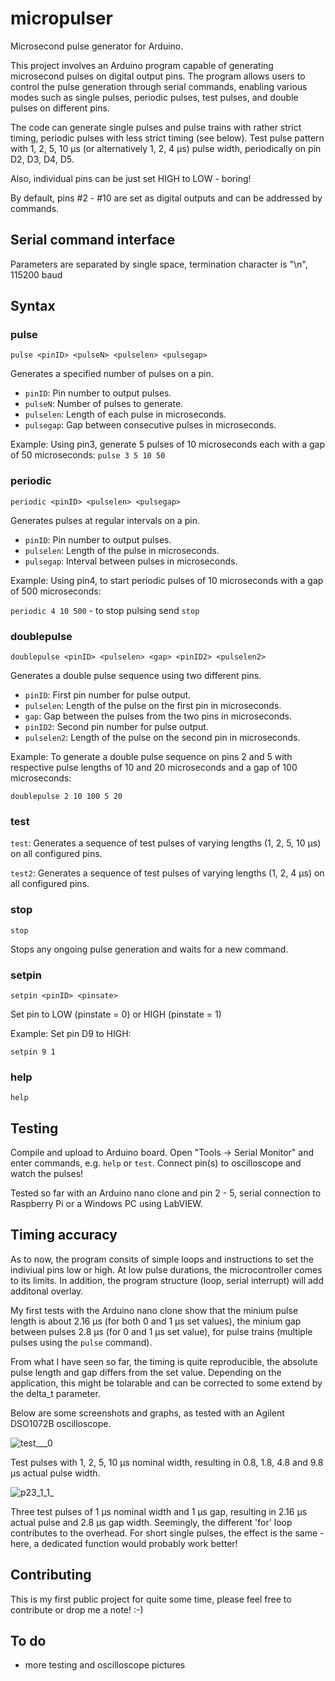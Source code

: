 # micropulser

Microsecond pulse generator for Arduino.

This project involves an Arduino program capable of generating microsecond pulses on digital output pins. 
The program allows users to control the pulse generation through serial commands, 
enabling various modes such as single pulses, periodic pulses, test pulses, and double pulses on different pins.

The code can generate single pulses and pulse trains with rather strict timing, periodic pulses with less strict timing (see below).
Test pulse pattern with 1, 2, 5, 10 µs (or alternatively 1, 2, 4 µs) pulse width, periodically on pin D2, D3, D4, D5.

Also, individual pins can be just set HIGH to LOW - boring!

By default, pins #2 - #10 are set as digital outputs and can be addressed by commands.


## Serial command interface
Parameters are separated by single space, termination character is "\n", 115200 baud

## Syntax

### pulse
`pulse <pinID> <pulseN> <pulselen> <pulsegap>`

Generates a specified number of pulses on a pin.

- `pinID`: Pin number to output pulses.
- `pulseN`: Number of pulses to generate.
- `pulselen`: Length of each pulse in microseconds.
- `pulsegap`: Gap between consecutive pulses in microseconds.

Example: Using pin3, generate 5 pulses of 10 microseconds each with a gap of 50 microseconds:
`pulse 3 5 10 50`


### periodic
`periodic <pinID> <pulselen> <pulsegap>`

Generates pulses at regular intervals on a pin.

- `pinID`: Pin number to output pulses.
- `pulselen`: Length of the pulse in microseconds.
- `pulsegap`: Interval between pulses in microseconds.

Example: Using pin4, to start periodic pulses of 10 microseconds with a gap of 500 microseconds:

  `periodic 4 10 500` - to stop pulsing send `stop`


### doublepulse
`doublepulse <pinID> <pulselen> <gap> <pinID2> <pulselen2>`

Generates a double pulse sequence using two different pins.

- `pinID`: First pin number for pulse output.
- `pulselen`: Length of the pulse on the first pin in microseconds.
- `gap`: Gap between the pulses from the two pins in microseconds.
- `pinID2`: Second pin number for pulse output.
- `pulselen2`: Length of the pulse on the second pin in microseconds.

Example: To generate a double pulse sequence on pins 2 and 5 with respective pulse lengths of 10 and 20 microseconds and a gap of 100 microseconds:

  `doublepulse 2 10 100 5 20`

### test
`test`: Generates a sequence of test pulses of varying lengths (1, 2, 5, 10 µs) on all configured pins.

`test2`: Generates a sequence of test pulses of varying lengths (1, 2, 4 µs) on all configured pins.

### stop
`stop`

Stops any ongoing pulse generation and waits for a new command.

### setpin
`setpin <pinID> <pinsate>`

Set pin to LOW (pinstate = 0) or HIGH (pinstate = 1)

Example: Set pin D9 to HIGH:

  `setpin 9 1`



### help
`help`

## Testing
Compile and upload to Arduino board. Open "Tools -> Serial Monitor" and enter commands, e.g. `help` or `test`.
Connect pin(s) to oscilloscope and watch the pulses!


Tested so far with an Arduino nano clone and pin 2 - 5, serial connection to Raspberry Pi or a Windows PC using LabVIEW.

## Timing accuracy
As to now, the program consits of simple loops and instructions to set the indiviual pins low or high.
At low pulse durations, the microcontroller comes to its limits. In addition, the program structure (loop, serial interrupt) will add additonal overlay.

My first tests with the Arduino nano clone show that the minium pulse length is about 2.16 µs (for both 0 and 1 µs set values), the minium gap between pulses 2.8 µs (for 0 and 1 µs set value), for pulse trains (multiple pulses using the `pulse` command).

From what I have seen so far, the timing is quite reproducible, the absolute pulse length and gap differs from the set value.
Depending on the application, this might be tolarable and can be corrected to some extend by the delta_t parameter.

Below are some screenshots and graphs, as tested with an Agilent DSO1072B oscilloscope.

![test___0](https://user-images.githubusercontent.com/5566528/236679824-01d12e9e-3edd-4111-a472-7d71afaea327.png)

Test pulses with 1, 2, 5, 10 µs nominal width, resulting in 0.8, 1.8, 4.8 and 9.8 µs actual pulse width.

![p23_1_1_](https://user-images.githubusercontent.com/5566528/236680531-9e409941-7eba-40f5-80a1-f75a326d67ef.png)

Three test pulses of 1 µs nominal width and 1 µs gap, resulting in 2.16 µs actual pulse and 2.8 µs gap width. Seemingly, the different 'for' loop contributes to the overhead. For short single pulses, the effect is the same - here, a dedicated function would probably work better!


## Contributing

This is my first public project for quite some time, please feel free to contribute or drop me a note! :-)

## To do
* more testing and oscilloscope pictures

